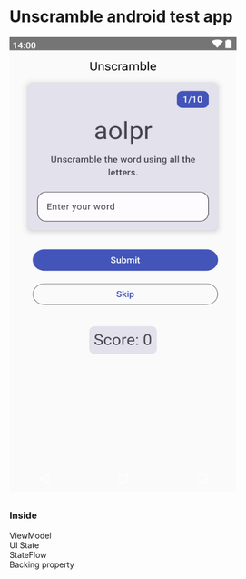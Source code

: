 # Unscramble android test app

<img src="https://github.com/dizzcode/unscramble-android-test-app/blob/main/screenshots/img.png" width="400" height="800" />

##

### Inside  
ViewModel  
UI State  
StateFlow  
Backing property  
